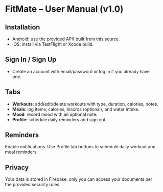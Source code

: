 # FitMate – User Manual (v1.0)

## Installation
- Android: use the provided APK built from this source.
- iOS: install via TestFlight or Xcode build.

## Sign In / Sign Up
- Create an account with email/password or log in if you already have one.

## Tabs
- **Workouts**: add/edit/delete workouts with type, duration, calories, notes.
- **Meals**: log items, calories, macros (optional), and water intake.
- **Mood**: record mood with an optional note.
- **Profile**: schedule daily reminders and sign out.

## Reminders
Enable notifications. Use Profile tab buttons to schedule daily workout and meal reminders.

## Privacy
Your data is stored in Firebase; only you can access your documents per the provided security rules.
